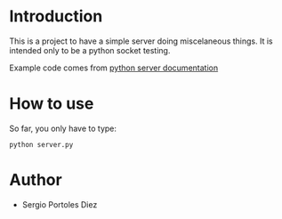 
# Introduction

This is a project to have a simple server doing
miscelaneous things. It is intended only to be
a python socket testing.

Example code comes from [python server documentation][pyserver]

# How to use

So far, you only have to type:
```
python server.py
```

# Author

* Sergio Portoles Diez

[comment]: <> (From here on all the links)

[pyserver]: hhttps://docs.python.org/2/library/socketserver.html "A framework for network servers"
